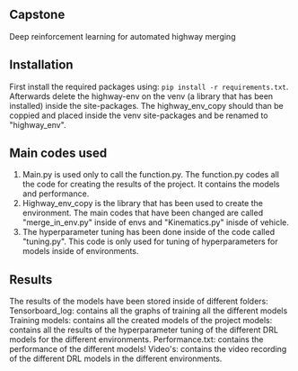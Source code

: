 ## Capstone
Deep reinforcement learning for automated highway merging


## Installation
First install the required packages using: `pip install -r requirements.txt`.
Afterwards delete the highway-env on the venv (a library that has been installed) inside the site-packages. The highway_env_copy should than be coppied and placed inside the venv site-packages and be renamed to "highway_env".

## Main codes used
1. Main.py is used only to call the function.py. The function.py codes all the code for creating the results of the project. It contains the models and performance.
2. Highway_env_copy is the library that has been used to create the environment. The main codes that have been changed are called "merge_in_env.py" inside of envs and "Kinematics.py" inisde of vehicle.
3. The hyperparameter tuning has been done inside of the code called "tuning.py". This code is only used for tuning of hyperparameters for models inside of environments.

## Results
The results of the models have been stored inside of different folders:
Tensorboard_log: contains all the graphs of training all the different models
Training models: contains all the created models of the project
models: contains all the results of the hyperparameter tuning of the different DRL models for the different environments.
Performance.txt: contains the performance of the different models!
Video's: contains the video recording of the different DRL models in the different environments.